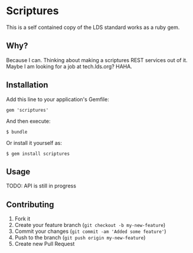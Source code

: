 # Scriptures

This is a self contained copy of the LDS standard works as a ruby gem.

## Why?

Because I can.
Thinking about making a scriptures REST services out of it.
Maybe I am looking for a job at tech.lds.org? HAHA.

## Installation

Add this line to your application's Gemfile:

    gem 'scriptures'

And then execute:

    $ bundle

Or install it yourself as:

    $ gem install scriptures

## Usage

TODO: API is still in progress

## Contributing

1. Fork it
2. Create your feature branch (`git checkout -b my-new-feature`)
3. Commit your changes (`git commit -am 'Added some feature'`)
4. Push to the branch (`git push origin my-new-feature`)
5. Create new Pull Request
